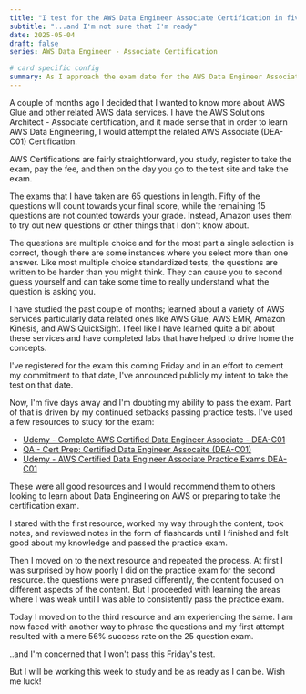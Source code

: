 ```yaml
---
title: "I test for the AWS Data Engineer Associate Certification in five days"
subtitle: "...and I'm not sure that I'm ready"
date: 2025-05-04
draft: false
series: AWS Data Engineer - Associate Certification

# card specific config
summary: As I approach the exam date for the AWS Data Engineer Associate Certification (DEA-C01) exam, I'm having second thoughts about my chances of passing after a poor practice test score.
---
```


A couple of months ago I decided that I wanted to know more about AWS Glue and other related AWS data services. I have the AWS Solutions Architect - Associate certification, and it made sense that in order to learn AWS Data Engineering, I would attempt the related AWS Associate (DEA-C01) Certification.

AWS Certifications are fairly straightforward, you study, register to take the exam, pay the fee, and then on the day you go to the test site and take the exam.

The exams that I have taken are 65 questions in length. Fifty of the questions will count towards your final score, while the remaining 15 questions are not counted towards your grade. Instead, Amazon uses them to try out new questions or other things that I don't know about.

The questions are multiple choice and for the most part a single selection is correct, though there are some instances where you select more than one answer. Like most multiple choice standardized tests, the questions are written to be harder than you might think. They can cause you to second guess yourself and can take some time to really understand what the question is asking you.

I have studied the past couple of months; learned about a variety of AWS services particularly data related ones like AWS Glue, AWS EMR, Amazon Kinesis, and AWS QuickSight. I feel like I have learned quite a bit about these services and have completed labs that have helped to drive home the concepts.

I've registered for the exam this coming Friday and in an effort to cement my commitment to that date, I've announced publicly my intent to take the test on that date.

Now, I'm five days away and I'm doubting my ability to pass the exam. Part of that is driven by my continued setbacks passing practice tests. I've used a few resources to study for the exam:

- [Udemy - Complete AWS Certified Data Engineer Associate - DEA-C01](https://www.udemy.com/course/aws-certified-data-engineer-associate-dea-c01/)
- [QA - Cert Prep: Certified Data Engineer Assocaite (DEA-C01)](https://platform.qa.com/exam/landing/42032/)
- [Udemy - AWS Certified Data Engineer Associate Practice Exams DEA-C01](https://www.udemy.com/course/aws-certified-data-engineer-associate-practice-exams-dea/)

These were all good resources and I would recommend them to others looking to learn about Data Engineering on AWS or preparing to take the certification exam.

I stared with the first resource, worked my way through the content, took notes, and reviewed notes in the form of flashcards until I finished and felt good about my knowledge and passed the practice exam.

Then I moved on to the next resource and repeated the process. At first I was surprised by how poorly I did on the practice exam for the second resource. the questions were phrased differently, the content focused on different aspects of the content. But I proceeded with learning the areas where I was weak until I was able to consistently pass the practice exam.

Today I moved on to the third resource and am experiencing the same. I am now faced with another way to phrase the questions and my first attempt resulted with a mere 56% success rate on the 25 question exam.

..and I'm concerned that I won't pass this Friday's test.

But I will be working this week to study and be as ready as I can be. Wish me luck!
